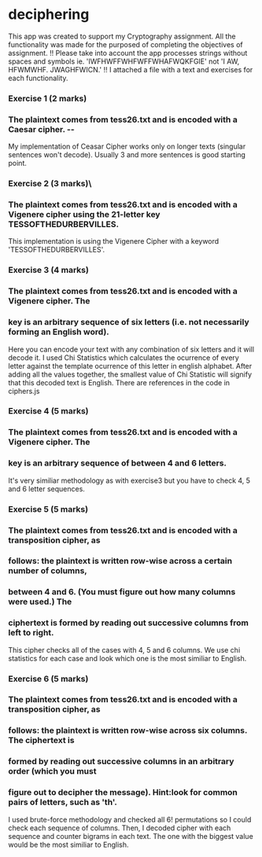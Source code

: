 # deciphering
This app was created to support my Cryptography assignment. All the functionality was made for the purposed of completing the objectives of assignment.
!! Please take into account the app processes strings without spaces and symbols ie. 'IWFHWFFWHFWFFWHAFWQKFGIE' not 'I AW, HFWMWHF. JWAGHFWICN.'
!! I attached a file with a text and exercises for each functionality.

### Exercise 1 (2 marks)
### The plaintext comes from tess26.txt and is encoded with a Caesar cipher. --
My implementation of Ceasar Cipher works only on longer texts (singular sentences won't decode). Usually 3 and more sentences is good starting point.

### Exercise 2 (3 marks)\ 
### The plaintext comes from tess26.txt and is encoded with a Vigenere cipher using the 21-letter key TESSOFTHEDURBERVILLES.
This implementation is using the Vigenere Cipher with a keyword 'TESSOFTHEDURBERVILLES'.

### Exercise 3 (4 marks) 
### The plaintext comes from tess26.txt and is encoded with a Vigenere cipher. The
### key is an arbitrary sequence of six letters (i.e. not necessarily forming an English word).
Here you can encode your text with any combination of six letters and it will decode it.
I used Chi Statistics which calculates the ocurrence of every letter against the template ocurrence of this letter in english alphabet.
After adding all the values together, the smallest value of Chi Statistic will signify that this decoded text is English.
There are references in the code in ciphers.js

### Exercise 4 (5 marks)
### The plaintext comes from tess26.txt and is encoded with a Vigenere cipher. The
### key is an arbitrary sequence of between 4 and 6 letters. 
It's very similiar methodology as with exercise3 but you have to check 4, 5 and 6 letter sequences.

### Exercise 5 (5 marks)
### The plaintext comes from tess26.txt and is encoded with a transposition cipher, as
### follows: the plaintext is written row-wise across a certain number of columns, 
### between 4 and 6. (You must figure out how many columns were used.) The
### ciphertext is formed by reading out successive columns from left to right.
This cipher checks all of the cases with 4, 5 and 6 columns. We use chi statistics for each case and 
look which one is the most similiar to English.

### Exercise 6 (5 marks)
### The plaintext comes from tess26.txt and is encoded with a transposition cipher, as
### follows: the plaintext is written row-wise across six columns. The ciphertext is
### formed by reading out successive columns in an arbitrary order (which you must
### figure out to decipher the message). Hint:look for common pairs of letters, such as 'th'.
I used brute-force methodology and checked all 6! permutations so I could check each sequence of columns.
Then, I decoded cipher with each sequence and counter bigrams in each text. The one with the biggest value would be
the most similiar to English.
